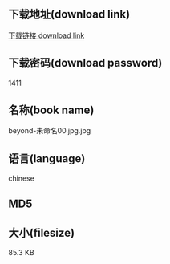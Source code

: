 ## 下载地址(download link)
[下载链接 download link](https://voluble-croquembouche-d321dc.netlify.app/?s=beyond-%E6%9C%AA%E5%91%BD%E5%90%8D00.jpg)

## 下载密码(download password)
1411

## 名称(book name)
beyond-未命名00.jpg.jpg

## 语言(language)
chinese

## MD5


## 大小(filesize)
85.3 KB
